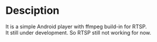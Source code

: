 # Desciption
It is a simple Android player with ffmpeg build-in for RTSP.<br>
It still under development. So RTSP still not working for now.
